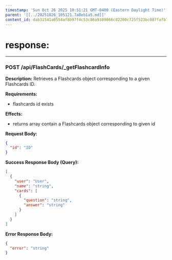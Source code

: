 ```yaml
---
timestamp: 'Sun Oct 26 2025 10:51:21 GMT-0400 (Eastern Daylight Time)'
parent: '[[../20251026_105121.7a8eb1a5.md]]'
content_id: dab31541a0554af8b97f4c53c86a9389866c82200c725f523bc087fafb7e480c
---
```


# response:

***

### POST /api/FlashCards/\_getFlashcardInfo

**Description:** Retrieves a Flashcards object corresponding to a given Flashcards ID.

**Requirements:**

* flashcards id exists

**Effects:**

* returns array contain a Flashcards object corresponding to given id

**Request Body:**

```json
{
  "id": "ID"
}
```

**Success Response Body (Query):**

```json
[
  {
    "user": "User",
    "name": "string",
    "cards": [
      {
        "question": "string",
        "answer": "string"
      }
    ]
  }
]
```

**Error Response Body:**

```json
{
  "error": "string"
}
```
